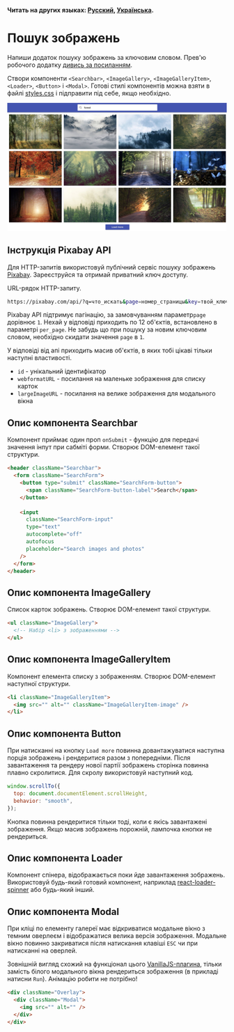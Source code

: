 **Читать на других языках: [Русский](README.md), [Українська](README.ua.md).**

# Пошук зображень

Напиши додаток пошуку зображень за ключовим словом. Прев'ю робочого додатку
[дивись за посиланням](https://drive.google.com/file/d/1oXCGyiq4uKwW0zzraZLKk4lh3voBlBzZ/view?usp=sharing).

Створи компоненти `<Searchbar>`, `<ImageGallery>`, `<ImageGalleryItem>`,
`<Loader>`, `<Button>` і `<Modal>`. Готові стилі компонентів можна взяти в файлі
[styles.css](./styles.css) і підправити під себе, якщо необхідно.

![preview](./mockup/preview.jpg)

## Інструкція Pixabay API

Для HTTP-запитів використовуй публічний сервіс пошуку зображень
[Pixabay](https://pixabay.com/api/docs/). Зареєструйся та отримай приватний ключ
доступу.

URL-рядок HTTP-запиту.

```bash
https://pixabay.com/api/?q=что_искать&page=номер_страницы&key=твой_ключ&image_type=photo&orientation=horizontal&per_page=12
```

Pixabay API підтримує пагінацію, за замовчуванням параметр`page` дорівнює `1`.
Нехай у відповіді приходить по 12 об'єктів, встановлено в параметрі `per_page`.
Не забудь що при пошуку за новим ключовим словом, необхідно скидати значення
`page` в `1`.

У відповіді від апі приходить масив об'єктів, в яких тобі цікаві тільки наступні
властивості.

- `id` - унікальний ідентифікатор
- `webformatURL` - посилання на маленьке зображення для списку карток
- `largeImageURL` - посилання на велике зображення для модального вікна

## Опис компонента Searchbar

Компонент приймає один проп `onSubmit` - функцію для передачі значення інпут при
сабміті форми. Створює DOM-елемент такої структури.

```html
<header className="Searchbar">
  <form className="SearchForm">
    <button type="submit" className="SearchForm-button">
      <span className="SearchForm-button-label">Search</span>
    </button>

    <input
      className="SearchForm-input"
      type="text"
      autocomplete="off"
      autofocus
      placeholder="Search images and photos"
    />
  </form>
</header>
```

## Опис компонента ImageGallery

Список карток зображень. Створює DOM-елемент такої структури.

```html
<ul className="ImageGallery">
  <!-- Набір <li> з зображеннями -->
</ul>
```

## Опис компонента ImageGalleryItem

Компонент елемента списку з зображенням. Створює DOM-елемент наступної
структури.

```html
<li className="ImageGalleryItem">
  <img src="" alt="" className="ImageGalleryItem-image" />
</li>
```

## Опис компонента Button

При натисканні на кнопку `Load more` повинна довантажуватися наступна порція
зображень і рендеритися разом з попередніми. Після завантаження та рендеру нової
партії зображень сторінка повинна плавно скролитися. Для скролу використовуй
наступний код.

```js
window.scrollTo({
  top: document.documentElement.scrollHeight,
  behavior: "smooth",
});
```

Кнопка повинна рендеритися тільки тоді, коли є якісь завантажені зображення.
Якщо масив зображень порожній, лампочка кнопки не рендериться.

## Опис компонента Loader

Компонент спінера, відображається поки йде завантаження зображень. Використовуй
будь-який готовий компонент, наприклад
[react-loader-spinner](https://github.com/mhnpd/react-loader-spinner) або
будь-який інший.

## Опис компонента Modal

При кліці по елементу галереї має відкриватися модальне вікно з темним оверлеєм
і відображатися велика версія зображення. Модальне вікно повинно закриватися
після натискання клавіші `ESC` чи при натисканні на оверлей.

Зовнішній вигляд схожий на функціонал цього
[VanillaJS-плагина](https://basiclightbox.electerious.com/), тільки замість
білого модального вікна рендериться зображення (в прикладі натисни `Run`).
Анімацію робити не потрібно!

```html
<div className="Overlay">
  <div className="Modal">
    <img src="" alt="" />
  </div>
</div>
```
